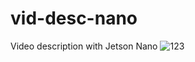 # vid-desc-nano
Video description with Jetson Nano
![123](https://github.com/vision-research/vid-desc-nano/assets/169878400/83be10fc-610f-4bf4-a132-2a9767db37cc)
